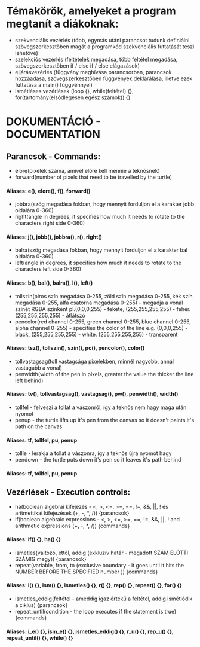 # Témakörök, amelyeket a program megtanít a diákoknak:

- szekvenciális vezérlés (több, egymás utáni parancsot tudunk definiálni szövegszerkesztőben magát a programkód szekvenciális futtatását teszi lehetővé)
- szelekciós vezérlés (feltételek megadása, több feltétel megadása, szövegszerkesztőben if / else if / else elágazások)
- eljárásvezérlés (függvény meghívása parancsorban, parancsok hozzáadása, szövegszerkesztőben függvények deklarálása, illetve ezek futtatása a main() függvénnyel)
- ismétléses vezérlések (loop {}, while(feltétel) {}, for(tartomány(elsődlegesen egész számok)) {}

# DOKUMENTÁCIÓ - DOCUMENTATION

## Parancsok - Commands:

- elore(pixelek száma, amivel előre kell mennie a teknősnek)
- forward(number of pixels that need to be travelled by the turtle)
#### Aliases: e(), elore(), f(), forward()

- jobbra(szög megadása fokban, hogy mennyit forduljon el a karakter jobb oldalára 0-360)
- right(angle in degrees, it specifies how much it needs to rotate to the characters right side 0-360)
#### Aliases: j(), jobb(), jobbra(), r(), right()


- balra(szög megadása fokban, hogy mennyit forduljon el a karakter bal oldalára 0-360)
- left(angle in degrees, it specifies how much it needs to rotate to the characters left side 0-360)
#### Aliases: b(), bal(), balra(), l(), left()


- tollszin(piros szín megadása 0-255, zöld szín megadása 0-255, kék szín megadása 0-255, alfa csatorna megadása 0-255) - megadja a vonal színét RGBA színként pl.(0,0,0,255) - fekete, (255,255,255,255) - fehér. (255,255,255,255) - átlátszó
- pencolor(red channel 0-255, green channel 0-255, blue channel 0-255, alpha channel 0-255) - specifies the color of the line e.g. (0,0,0,255) - black, (255,255,255,255) - white. (255,255,255,255) - transparent
#### Aliases: tsz(), tollszin(), szin(), pc(), pencolor(), color()


- tollvastagsag(toll vastagsága pixelekben, minnél nagyobb, annál vastagabb a vonal)
- penwidth(width of the pen in pixels, greater the value the thicker the line left behind)
#### Aliases: tv(), tollvastagsag(), vastagsag(), pw(), penwidth(), width()


- tollfel - felveszi a tollat a vászonról, így a teknős nem hagy maga után nyomot
- penup - the turtle lifts up it's pen from the canvas so it doesn't paints it's path on the canvas
#### Aliases: tf, tollfel, pu, penup


- tollle - lerakja a tollat a vászonra, így a teknős újra nyomot hagy
- pendown - the turtle puts down it's pen so it leaves it's path behind

#### Aliases: tf, tollfel, pu, penup

## Vezérlések - Execution controls:

- ha(boolean algebrai kifejezés - <, >, <=, >=, ==, !=, &&, ||, ! és aritmettikai kifejezések (+, -, *, /)) {parancsok}
- if(boolean algebraic expressions - <, >, <=, >=, ==, !=, &&, ||, ! and arithmetic expressions (+, -, *, /)) {commands}
#### Aliases: if() {}, ha() {}

- ismetles(változó, ettől, addig (exkluzív határ - megadott SZÁM ELŐTTI SZÁMIG megy)) {parancsok}
- repeat(variable, from, to (exclusive boundary - it goes until it hits the NUMBER BEFORE THE SPECIFIED number )) {commands}
#### Aliases: i() {}, ism() {}, ismetles() {}, r() {}, rep() {}, repeat() {}, for() {}

- ismetles_eddig(feltétel - ameddig igaz értékű a feltétel, addig ismétlődik a ciklus) {parancsok}
- repeat_until(condition - the loop executes if the statement is true) {commands}
#### Aliases: i_e() {}, ism_e() {}, ismetles_eddig() {}, r_u() {}, rep_u() {}, repeat_until() {}, while() {}
